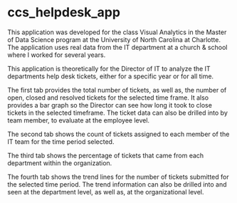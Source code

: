 # ccs_helpdesk_app

This application was developed for the class Visual Analytics in the Master of Data Science program at the University of North Carolina at Charlotte.  The application uses real data from the IT department at a church & school where I worked for several years.  

This application is theoretically for the Director of IT to analyze the IT departments help desk tickets, either for a specific year or for all time.

The first tab provides the total number of tickets, as well as, the number of open, closed and resolved tickets for the selected time frame.  It also provides a bar graph so the Director can see how long it took to close tickets in the selected timeframe.  The ticket data can also be drilled into by team member, to evaluate at the employee level.

The second tab shows the count of tickets assigned to each member of the IT team for the time period selected.

The third tab shows the percentage of tickets that came from each department within the organization.

The fourth tab shows the trend lines for the number of tickets submitted for the selected time period.  The trend information can also be drilled into and seen at the department level, as well as, at the organizational level.
